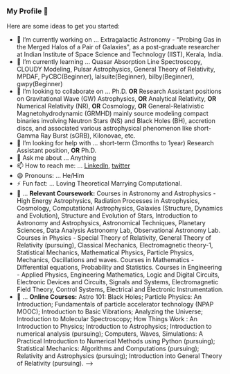 ### My Profile 👋



Here are some ideas to get you started:

- 🔭 I’m currently working on ... Extragalactic Astronomy - "Probing Gas in the Merged Halos of a Pair of Galaxies", as a post-graduate researcher at Indian Institute of Space Science and Technology (IIST), Kerala, India.
- 🌱 I’m currently learning ... Quasar Absorption Line Spectroscopy, CLOUDY Modeling, Pulsar Astrophysics, General Theory of Relativity, MPDAF, PyCBC(Beginner), lalsuite(Beginner), bilby(Beginner), gwpy(Beginner)
- 👯 I’m looking to collaborate on ... Ph.D. **OR** Research Assistant positions on Gravitational Wave (GW) Astrophysics, **OR** Analytical Relativity, **OR** Numerical Relativity (NR), **OR** Cosmology, **OR** General-Relativistic Magnetohydrodynamic (GRMHD) mainly source modeling compact binaries involving Neutron Stars (NS) and Black Holes (BH), accretion discs, and associated various astrophysical phenomenon like short-Gamma Ray Burst (sGRB), Kilonovae, etc.
- 🤔 I’m looking for help with ... short-term (3months to 1year) Research Assistant position, **OR** Ph.D.
- 💬 Ask me about ... Anything
- 📫 How to reach me: ... [LinkedIn](https://www.linkedin.com/in/qgravity-gr-gw), [twitter](https://twitter.com/QGravity\_GR\_GW)
- 😄 Pronouns: ... He/Him
- ⚡ Fun fact: ... Loving Theoretical Marrying Computational.
- :notebook_with_decorative_cover: ... **Relevant Coursework:** Courses in Astronomy and Astrophysics - High Energy Astrophysics, Radiation Processes in Astrophysics, Cosmology, Computational Astrophysics, Galaxies (Structure, Dynamics and Evolution), Structure and Evolution of Stars, Introduction to Astronomy and Astrophysics, Astronomical Techniques, Planetary Sciences, Data Analysis Astronomy Lab, Observational Astronomy Lab.
Courses in Physics - Special Theory of Relativity, General Theory of Relativity (pursuing), Classical Mechanics, Electromagnetic theory-1, Statistical Mechanics, Mathematical Physics, Particle Physics, Mechanics, Oscillations and waves.
Courses in Mathematics - Differential equations, Probability and Statistics.
Courses in Engineering - Applied Physics, Engineering Mathematics, Logic and Digital Circuits, Electronic Devices and Circuits, Signals and Systems, Electromagnetic Field Theory, Control Systems, Electrical and Electronic Instrumentation.
- :blue_book: ... **Online Courses:** Astro 101: Black Holes; Particle Physics: An Introduction; Fundamentals of particle accelerator technology (NPAP MOOC); Introduction to Basic Vibrations; Analyzing the Universe; Introduction to Molecular Spectroscopy; How Things Work : An Introduction to Physics; Introduction to Astrophysics; Introduction to numerical analysis (pursuing); Computers, Waves, Simulations: A Practical Introduction to Numerical Methods using Python (pursuing); Statistical Mechanics: Algorithms and Computations (pursuing); Relativity and Astrophysics (pursuing); Introduction into General Theory of Relativity (pursuing). 
-->
